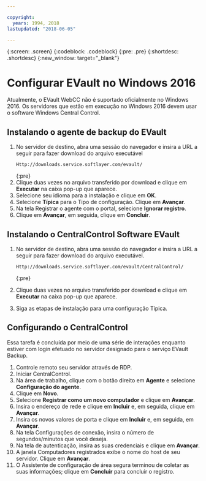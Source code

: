```yaml
---

copyright:
  years: 1994, 2018
lastupdated: "2018-06-05"

---
```

{:screen: .screen}
{:codeblock: .codeblock}
{:pre: .pre}
{:shortdesc: .shortdesc}
{:new_window: target="_blank"}

# Configurar EVault no Windows 2016

Atualmente, o EVault WebCC não é suportado oficialmente no Windows 2016. Os servidores que estão em
execução no Windows 2016 devem usar o software Windows Central Control.

## Instalando o agente de backup do EVault

1. No servidor de destino, abra uma sessão do navegador e insira a URL a seguir para fazer download do
arquivo executável
   ```
   Http://downloads.service.softlayer.com/evault/
   ```
   {:pre}
2. Clique duas vezes no arquivo transferido por download e clique em **Executar** na caixa pop-up que aparece.
3. Selecione seu idioma para a instalação e clique em **OK**.
4. Selecione **Típica** para o Tipo de configuração. Clique em **Avançar**.
5. Na tela Registrar o agente com o portal, selecione **Ignorar registro**. 
6. Clique em **Avançar**, em seguida, clique em **Concluir**.

## Instalando o CentralControl Software EVault

1. No servidor de destino, abra uma sessão do navegador e insira a URL a seguir para fazer download do
arquivo executável.

   ```
   Http://downloads.service.softlayer.com/evault/CentralControl/
   ```
   {:pre}

2. Clique duas vezes no arquivo transferido por download e clique em **Executar** na caixa pop-up que aparece.
3. Siga as etapas de instalação para uma configuração Típica.

## Configurando o CentralControl

Essa tarefa é concluída por meio de uma série de interações enquanto estiver com login efetuado no
servidor designado para o serviço EVault Backup.

1. Controle remoto seu servidor através de RDP.
2. Iniciar CentralControl.
3. Na área de trabalho, clique com o botão direito em **Agente** e selecione
**Configuração do agente**.
4. Clique em **Novo**.
5. Selecione **Registrar como um novo computador** e clique em
**Avançar**.
6. Insira o endereço de rede e clique em **Incluir** e, em seguida, clique em **Avançar**.
7. Insira os novos valores de porta e clique em **Incluir** e, em seguida, em **Avançar**.
8. Na tela Configurações de conexão, insira o número de segundos/minutos que você deseja. 
9. Na tela de autenticação, insira as suas credenciais e clique em **Avançar**.
10. A janela Computadores registrados exibe o nome do host de seu servidor. Clique em **Avançar**.
11.	O Assistente de configuração de área segura terminou de coletar as suas informações; clique em **Concluir** para concluir o registro.


